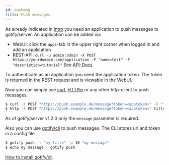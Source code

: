 ```yaml
---
id: pushmsg
title: Push messages
---
```


As already indicated in [Intro](index.md) you need an application to push messages to gotify/server. 
An application can be added via 
* WebUI: click the `apps`-tab in the upper right corner when logged in and add an application
* REST-API: `curl -u admin:admin -X POST https://yourdomain.com/application -F "name=test" -F "description=tutorial"` 
  See [API-Docs](https://gotify.github.io/api-docs/)

To authenticate as an application you need the application token. 
The token is returned in the REST request and is viewable in the WebUI.

Now you can simply use [curl](https://curl.haxx.se/), [HTTPie](https://httpie.org/) or any other http-client to push messages.

```bash
$ curl -X POST "https://push.example.de/message?token=<apptoken>" -F "title=my title" -F "message=my message" -F "priority=5"
$ http -f POST "https://push.example.de/message?token=<apptoken>" title="my title" message="my message" priority="5"
```
As of gotify/server v1.2.0 only the `message` parameter is required.

Also you can use [gotify/cli](https://github.com/gotify/cli) to push messages.
The CLI stores url and token in a config file.

```bash
$ gotify push -t "my title" -p 10 "my message"
$ echo my message | gotify push
```
[How to install gotify/cli](https://github.com/gotify/cli).